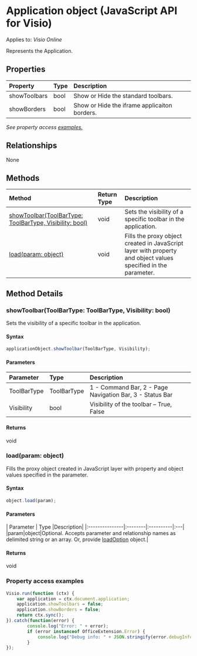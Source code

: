 # Application object (JavaScript API for Visio)

Applies to: _Visio Online_

Represents the Application.

## Properties

| Property	   | Type	|Description|
|:---------------|:--------|:----------|
|showToolbars|bool|Show or Hide the standard toolbars.|
|showBorders|bool|Show or Hide the iframe applicaiton borders.|

_See property access [examples.](#property-access-examples)_

## Relationships
None

## Methods

| Method		   | Return Type	|Description|
|:---------------|:--------|:----------|
|[showToolbar(ToolBarType: ToolBarType, Visibility: bool)](#showtoolbartoolbartype-toolbartype-visibility-bool)|void| Sets the visibility of a specific toolbar in the application.|
|[load(param: object)](#loadparam-object)|void|Fills the proxy object created in JavaScript layer with property and object values specified in the parameter.|

## Method Details

### showToolbar(ToolBarType: ToolBarType, Visibility: bool)
Sets the visibility of a specific toolbar in the application.

#### Syntax
```js
applicationObject.showToolbar(ToolBarType, Visibility);
```

#### Parameters
| Parameter	   | Type	|Description|
|:---------------|:--------|:----------|
|ToolBarType|ToolBarType| 1 - Command Bar, 2 - Page Navigation Bar, 3 - Status Bar|
|Visibility|bool|Visibility of the toolbar – True, False|

#### Returns
void

### load(param: object)
Fills the proxy object created in JavaScript layer with property and object values specified in the parameter.

#### Syntax
```js
object.load(param);
```

#### Parameters
| Parameter	   | Type	|Description|
|:---------------|:--------|:----------|:---|
|param|object|Optional. Accepts parameter and relationship names as delimited string or an array. Or, provide [loadOption](loadoption.md) object.|

#### Returns
void
### Property access examples
```js
Visio.run(function (ctx) { 
	var application = ctx.document.application;
	application.showToolbars = false;
	application.showBorders = false;
	return ctx.sync();
}).catch(function(error) {
		console.log("Error: " + error);
		if (error instanceof OfficeExtension.Error) {
			console.log("Debug info: " + JSON.stringify(error.debugInfo));
		}
});
```
